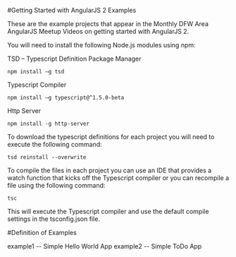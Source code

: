 #Getting Started with AngularJS 2 Examples

These are the example projects that appear in the Monthly DFW Area AngularJS Meetup Videos on getting started with AngularJS 2.

You will need to install the following Node.js modules using npm:

TSD – Typescript Definition Package Manager

    npm install –g tsd

Typescript Compiler

    npm install –g typescript@^1.5.0-beta
    
Http Server

    npm install -g http-server
    
To download the typescript definitions for each project you will need to execute the following command:

    tsd reinstall --overwrite

To compile the files in each project you can use an IDE that provides a watch function that kicks off the Typescript 
compiler or you can recompile a file using the following command:

    tsc
    
This will execute the Typescript compiler and use the default compile settings in the tsconfig.json file.

#Definition of Examples

example1 -- Simple Hello World App
example2 -- Simple ToDo App
